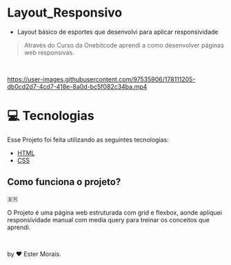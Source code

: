 # Layout_Responsivo
- Layout básico de esportes que desenvolvi para aplicar responsividade

> Através do Curso da Onebitcode aprendi a como desenvolver páginas web responsivas.
<br>

https://user-images.githubusercontent.com/97535906/178111205-db0cd2d7-4cd7-418e-8a0d-bc5f082c34ba.mp4

# :computer: Tecnologias
Esse Projeto foi feita utilizando as seguintes tecnologias:

- [HTML](https://www.w3schools.com/html/default.asp)
- [CSS](https://www.w3schools.com/css/default.asp) 

## Como funciona o projeto?
🇧🇷

O Projeto é uma página web estruturada com grid e flexbox, aonde apliquei responsividade manual com media query para treinar os conceitos que aprendi.

<br>

by ❤︎ Ester Morais.
